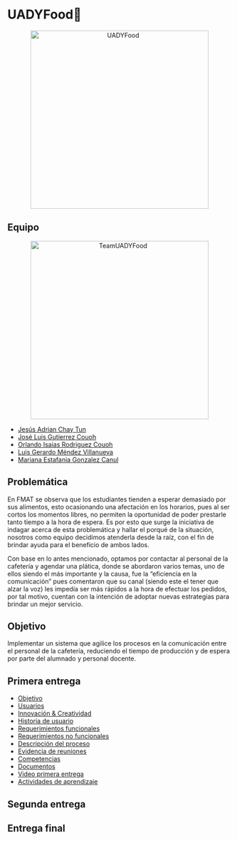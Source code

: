 # UADYFood🍔

<p align="center">
<img src="https://i.postimg.cc/MZVY2bm1/Rojo-y-Amarillo-Hot-Cake-Restaurantes-Reapertura-Comercial-Cartel-Horizontal.png" height='400' weight='800' alt="UADYFood"/>
</p>

## Equipo
<p align="center">
<img src="https://i.postimg.cc/htBQ1D1W/Turquesa-y-Blanco-Inteligente-Corporativo-Medios-y-Publicaciones-Actualizaciones-Semanales-de-Equipo.png" height='400' weight='711.111' alt="TeamUADYFood"/>
</p>

* [Jesús Adrian Chay Tun](https://github.com/JesusChay)
* [José Luis Gutierrez Couoh ](https://github.com/josegutierrezcouoh)
* [Orlando Isaias Rodriguez Couoh](https://github.com/orlandordzc)
* [Luis Gerardo Méndez Villanueva](https://github.com/GerardoVillla)
* [Mariana Estafania Gonzalez Canul](https://github.com/mglezcc)

## Problemática
En FMAT se observa que los estudiantes tienden a esperar demasiado por sus alimentos, esto ocasionando una afectación en los horarios, pues al ser cortos los momentos libres, no permiten la oportunidad de poder prestarle tanto tiempo a la hora de espera. Es por esto que surge la iniciativa de indagar acerca de esta problemática y hallar el porqué de la situación, nosotros como equipo decidimos atenderla desde la raíz, con el fin de brindar ayuda para el beneficio de ambos lados. 

Con base en lo antes mencionado, optamos por contactar al personal de la cafetería y agendar una plática, donde se abordaron varios temas, uno de ellos siendo el más importante y la causa, fue la “eficiencia en la comunicación” pues comentaron que su canal (siendo este el tener que alzar la voz) les impedía ser más rápidos a la hora de efectuar los pedidos, por tal motivo, cuentan con la intención de adoptar nuevas estrategias para brindar un mejor servicio. 



## Objetivo 
Implementar un sistema que agilice los procesos en la comunicación entre el personal de la cafetería, reduciendo el tiempo de producción y de espera por parte del alumnado y personal docente.

## Primera entrega
- [Objetivo](https://github.com/orlandordzc/UADYFoodFIS/blob/main/PRIMERA%20ENTREGA/1.1%20DESCRIPCI%C3%93N%20DEL%20SISTEMA/2.%20Objetivo.md)
- [Usuarios](https://github.com/orlandordzc/UADYFoodFIS/blob/main/PRIMERA%20ENTREGA/1.1%20DESCRIPCI%C3%93N%20DEL%20SISTEMA/3.%20Usuarios.md)
- [Innovación & Creatividad](https://github.com/orlandordzc/UADYFoodFIS/blob/main/PRIMERA%20ENTREGA/1.1%20DESCRIPCI%C3%93N%20DEL%20SISTEMA/4.%20Innovaci%C3%B3n%20%26%20Creatividad.md)
- [Historia de usuario](https://github.com/orlandordzc/UADYFoodFIS/blob/main/PRIMERA%20ENTREGA/1.2%20REQUERIMIENTOS%20%26%20CASOS%20DE%20USO/1.%20Historias%20de%20usuario.md)
- [Requerimientos funcionales](https://github.com/orlandordzc/UADYFoodFIS/blob/main/PRIMERA%20ENTREGA/1.2%20REQUERIMIENTOS%20%26%20CASOS%20DE%20USO/2.1%20Requerimientos%20funcionales.md)
- [Requerimientos no funcionales](https://github.com/orlandordzc/UADYFoodFIS/blob/main/PRIMERA%20ENTREGA/1.2%20REQUERIMIENTOS%20%26%20CASOS%20DE%20USO/2.2%20Requerimientos%20No%20Funcionales.md)
- [Descripción del proceso](https://github.com/orlandordzc/UADYFoodFIS/blob/main/PRIMERA%20ENTREGA/1.3%20PROCESO%20DE%20DESARROLLO/1.%20Descripci%C3%B3n%20del%20proceso.md)
- [Evidencia de reuniones](https://github.com/orlandordzc/UADYFoodFIS/blob/main/PRIMERA%20ENTREGA/1.3%20PROCESO%20DE%20DESARROLLO/2.%20Evidencia%20de%20reuniones.pdf)
- [Competencias](./Bitacoras/Primer%Sprint/04-OCT-2022.md)
- [Documentos](./Bitacoras/Primer%Sprint/04-OCT-2022.md)
- [Video primera entrega](./Bitacoras/Primer%Sprint/04-OCT-2022.md)
- [Actividades de aprendizaje](./Bitacoras/Primer%Sprint/04-OCT-2022.md)

## Segunda entrega
## Entrega final
